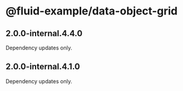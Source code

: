 # @fluid-example/data-object-grid

## 2.0.0-internal.4.4.0

Dependency updates only.

## 2.0.0-internal.4.1.0

Dependency updates only.
